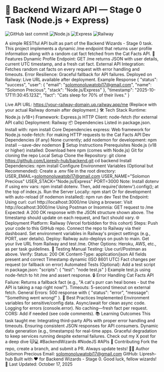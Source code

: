 
# 🚀 Backend Wizard API — Stage 0 Task (Node.js + Express)

![GitHub last commit](https://img.shields.io/github/last-commit/your-username/backend-wizard-api)
![Node.js](https://img.shields.io/badge/Node.js-18.x-green)
![Express](https://img.shields.io/badge/Express.js-Backend-blue)
![Railway](https://img.shields.io/badge/Deployed%20On-Railway-purple)

A simple RESTful API built as part of the Backend Wizards - Stage 0 task. This project implements a dynamic /me endpoint that returns user profile information along with a random cat fact fetched from the Cat Facts API.
🚀 Features
Dynamic Profile Endpoint: GET /me returns JSON with user details, current UTC timestamp, and a fresh cat fact.
External API Integration: Fetches random cat facts on every request with error handling and timeouts.
Error Resilience: Graceful fallback for API failures.
Deployed on Railway: Live URL available after deployment.
Example Response
{
  "status": "success",
  "user": {
    "email": "solomonoluwatobi17@gmail.com",
    "name": "Solomon Precious",
    "stack": "Node.js/Express"
  },
  "timestamp": "2025-10-17T11:30:45.123Z",
  "fact": "Cats sleep for 70% of their lives."
}

Live API URL: https://your-railway-domain.up.railway.app/me
(Replace with your actual Railway domain after deployment.)
🛠️ Tech Stack
Runtime: Node.js (v18+)
Framework: Express.js
HTTP Client: node-fetch (for external API calls)
Deployment: Railway
📦 Dependencies
Listed in package.json. Install with:
npm install
Core Dependencies
express: Web framework for Node.js
node-fetch: For making HTTP requests to the Cat Facts API
Dev Dependencies (if any)
None currently; add nodemon for development: npm install --save-dev nodemon
🔧 Setup Instructions
Prerequisites
Node.js (v18 or higher) installed: Download here
npm (comes with Node.js)
Git for cloning the repo
Local Setup
Clone the Repository:
git clone https://github.com/Lipresh-hub/backend.git
cd backend
Install Dependencies:
npm install
Configure Environment Variables (Optional but Recommended): Create a .env file in the root directory:
USER_EMAIL=solomonoluwatobi17@gmail.com
USER_NAME="Solomon Precious"
USER_STACK="Node.js/Express"
PORT=3000
Note: Install dotenv if using env vars: npm install dotenv. Then, add require('dotenv').config(); at the top of index.js.
Run the Server Locally:
npm start
Or for development with auto-reload (if nodemon installed):
npm run dev
Test the Endpoint:
Using curl:
curl http://localhost:3000/me
Using a browser: Visit http://localhost:3000/me
Using Postman or Insomnia: GET request to /me
Expected: A 200 OK response with the JSON structure shown above. The timestamp should update on each request, and fact should vary.
🌐 Deployment
Platform: Railway (Vercel forbidden for this cohort)
Steps:
Push your code to this GitHub repo.
Connect the repo to Railway via their dashboard.
Set environment variables in Railway's project settings (e.g., PORT, user details).
Deploy: Railway auto-deploys on push to main.
Get your live URL from Railway and test /me.
Other Options: Heroku, AWS, etc., as per task guidelines.
🧪 Testing
Manual Testing: Use curl/Postman as above. Verify:
Status: 200 OK
Content-Type: application/json
All fields present and correct
Timestamp dynamic (ISO 8601 UTC)
Fact changes per request (or fallback on error)
Automated Tests (Optional): Add a test script in package.json:
"scripts": {
  "test": "node test.js"
}
Example test.js using node-fetch to hit /me and assert response.
🔒 Error Handling
Cat Facts API Failure: Returns a fallback fact (e.g., "A cat's purr can heal bones - but the API is taking a nap right now!").
Timeouts: 5-second timeout on external fetch.
General Errors: 500 response with { "status": "error", "message": "Something went wrong!" }.
📝 Best Practices Implemented
Environment variables for sensitive/config data.
Async/await for clean async code.
Logging for errors (console.error).
No caching—fresh fact per request.
CORS: Add if needed (see code comments).
📚 Learning Outcomes
This task taught me:
Integrating third-party APIs with proper error handling and timeouts.
Ensuring consistent JSON responses for API consumers.
Dynamic data generation (e.g., timestamps) for real-time apps.
Graceful degradation to keep services running despite external failures.
Check out my X post for a deep dive 🐱💻 #BackendWizards #NodeJS #APIs
🤝 Contributing
Fork the repo, create a branch, and submit a PR. Always update tests!
👨‍💻 Author
Solomon Precious
Email: solomonoluwatobi17@gmail.com
GitHub: Lipresh-hub
Built with ❤️ for Backend Wizards - Stage 0. Good luck, fellow wizards! 🚀
Last Updated: October 17, 2025
